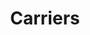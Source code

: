 ---
title: Carriers
_fieldset: customer
_template: customer

## METADATA
meta_title: 'Carriers: You’re the one behind the wheel, but you never felt in control of your destiny. Now, you will.'
meta_subject:
meta_description: An owner operator can become a carrier of choice using FourKites' products with real-time location tracking, increased driver utilization, and selective and secure sharing of your truck information.
meta_keywords: Carriers, carrier of choice, TMS, tracking, transportation, owner operators, location tracking, supply chain visibility, owner operators mobile app, owner operator logistics

## PAGE CONTENT
page_intro: 'You’re the one behind the wheel, but you never felt in control of your destiny. Now, you will.'
claim: 'FourKites will help you become a carrier of choice. Here’s how:'
feature_section:
  -
    feature: 'Real‐time location information of specific loads with shippers and brokers'
    feature_src: /assets/img/icon-map.svg
    feature_alt: Real‐time location information of specific loads with shippers and brokers.
    feature_title: Tracking and transportation logistics for brokers and shippers.
  -
    feature: 'Increased driver utilization by sharing real‐time location with shippers'
    feature_src: /assets/img/icon-truck.svg
    feature_alt: Increased driver utilization by sharing real‐time location with shippers.
    feature_title: Real time location visibility.
  -
    feature: 'Selectively and securely shared truck information to protect entire fleet'
    feature_src: /assets/img/icon-secure.svg
    feature_alt: Selectively and securely shared truck information to protect entire fleet.
    feature_title: Information security and owner operator control.

# REQUEST A DEMO - FIRST CTA
req_demo: 'Request a demo to see how FourKites will help you become a carrier of choice.'

# HASSLE-SOLUTION SECTION
hassle_intro: 'We help you help yourself by taking care of your customers.'
hassle_solution:
  -
    hassle: 'Your carriers find themselves waiting around at the loading dock when they arrive.'
    solution: 'Your staff will <a href="/products#eld">know when to be ready</a> so carrier can complete their job and move on.'
  -
    hassle: 'Your carriers don’t always feel like their privacy is respected.'
    solution: 'Authorization for tracking happens on an individual customer level and on a one-time authorization policy, so the carrier decides when and with whom they want to share their information.'
  -
    hassle: 'Trucks are assigned for tracking too early.'
    solution: 'Your carriers can opt to hide their location until the truck reaches the pickup geo-fence.'
  -
    hassle: 'Carriers can incur costs of up to a few thousand dollars to set up EDI tracking, and it can take at least 3-4 months to set up'
    solution: 'Our tracking is <a href="/products#mobile">completely free for carriers</a> with no ongoing cost, and we can activate our service in just a few days.'
  -
    hassle: 'You don’t have control over sharing the location of specific trucks in your fleet.'
    solution: 'We only <a href="/products#eld">track specific trucks</a> with specific tractor numbers, not full-on fleets.'
  - 
    hassle: 'You find yourself tracking the incorrect truck halfway across the country.'
    solution: 'The tractor location has to make sense with the load parameters or tracking automatically stops. Our software also considers <a href="/products#eld">domiciles, relays, and truck changes</a>.'
  -
    hassle: 'Your carriers don’t know when they’re being watched.'
    solution: 'Carriers can <a href="/products#mobile">check which trucks are being tracked and by whom</a>, plus they can sign up for <a href="/products#mobile">email notifications</a> from start to finish for their specific truck tracking.'
---